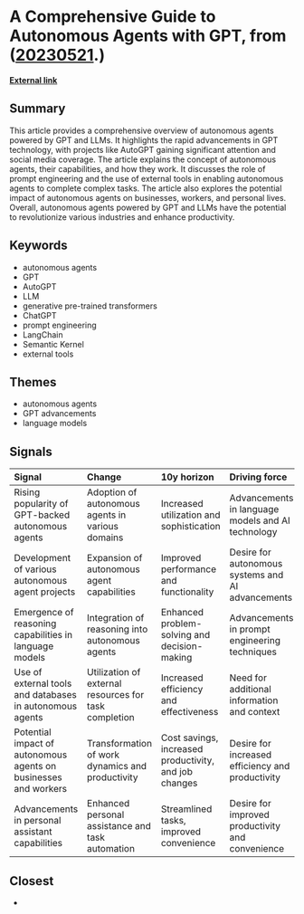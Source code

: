 # __A Comprehensive Guide to Autonomous Agents with GPT__, from ([20230521](https://kghosh.substack.com/p/20230521).)

__[External link](https://bootcamp.uxdesign.cc/a-comprehensive-and-hands-on-guide-to-autonomous-agents-with-gpt-b58d54724d50)__



## Summary

This article provides a comprehensive overview of autonomous agents powered by GPT and LLMs. It highlights the rapid advancements in GPT technology, with projects like AutoGPT gaining significant attention and social media coverage. The article explains the concept of autonomous agents, their capabilities, and how they work. It discusses the role of prompt engineering and the use of external tools in enabling autonomous agents to complete complex tasks. The article also explores the potential impact of autonomous agents on businesses, workers, and personal lives. Overall, autonomous agents powered by GPT and LLMs have the potential to revolutionize various industries and enhance productivity.

## Keywords

* autonomous agents
* GPT
* AutoGPT
* LLM
* generative pre-trained transformers
* ChatGPT
* prompt engineering
* LangChain
* Semantic Kernel
* external tools

## Themes

* autonomous agents
* GPT advancements
* language models

## Signals

| Signal                                                          | Change                                                | 10y horizon                                           | Driving force                                     |
|:----------------------------------------------------------------|:------------------------------------------------------|:------------------------------------------------------|:--------------------------------------------------|
| Rising popularity of GPT-backed autonomous agents               | Adoption of autonomous agents in various domains      | Increased utilization and sophistication              | Advancements in language models and AI technology |
| Development of various autonomous agent projects                | Expansion of autonomous agent capabilities            | Improved performance and functionality                | Desire for autonomous systems and AI advancements |
| Emergence of reasoning capabilities in language models          | Integration of reasoning into autonomous agents       | Enhanced problem-solving and decision-making          | Advancements in prompt engineering techniques     |
| Use of external tools and databases in autonomous agents        | Utilization of external resources for task completion | Increased efficiency and effectiveness                | Need for additional information and context       |
| Potential impact of autonomous agents on businesses and workers | Transformation of work dynamics and productivity      | Cost savings, increased productivity, and job changes | Desire for increased efficiency and productivity  |
| Advancements in personal assistant capabilities                 | Enhanced personal assistance and task automation      | Streamlined tasks, improved convenience               | Desire for improved productivity and convenience  |

## Closest

* 